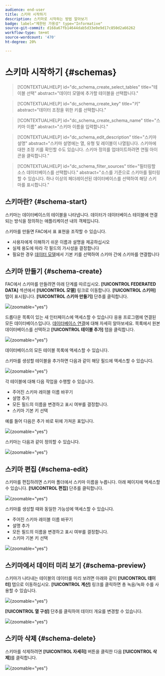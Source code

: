 ```yaml
---
audience: end-user
title: 스키마 시작하기
description: 스키마로 시작하는 방법 알아보기
badge: label="제한된 가용성" type="Informative"
source-git-commit: d168a67fb14644dab5d33e0e9d17c850d2a66262
workflow-type: tm+mt
source-wordcount: '470'
ht-degree: 20%

---
```


# 스키마 시작하기 {#schemas}


>[!CONTEXTUALHELP]
>id="dc_schema_create_select_tables"
>title="테이블 선택"
>abstract="데이터 모델에 추가할 테이블을 선택합니다."

>[!CONTEXTUALHELP]
>id="dc_schema_create_key"
>title="키"
>abstract="데이터 조정을 위한 키를 선택합니다."

>[!CONTEXTUALHELP]
>id="dc_schema_create_schema_name"
>title="스키마 이름"
>abstract="스키마 이름을 입력합니다."


>[!CONTEXTUALHELP]
>id="dc_schema_edit_description"
>title="스키마 설명"
>abstract="스키마 설명에는 열, 유형 및 레이블이 나열됩니다. 스키마에 대한 조정 키를 확인할 수도 있습니다. 스키마 정의를 업데이트하려면 연필 아이콘을 클릭합니다."

>[!CONTEXTUALHELP]
>id="dc_schema_filter_sources"
>title="필터링할 소스 데이터베이스를 선택합니다."
>abstract="소스를 기준으로 스키마를 필터링할 수 있습니다. 하나 이상의 페더레이션된 데이터베이스를 선택하여 해당 스키마를 표시합니다."


## 스키마란? {#schema-start}

스키마는 데이터베이스의 테이블을 나타냅니다. 데이터가 데이터베이스 테이블에 연결되는 방식을 정의하는 애플리케이션 내의 객체입니다.

스키마를 만들면 FAC에서 표 표현을 조작할 수 있습니다.

- 사용자에게 이해하기 쉬운 이름과 설명을 제공하십시오
- 실제 용도에 따라 각 필드의 가시성을 결정합니다
- 필요한 경우 [데이터 모델](../data-management/gs-models.md#data-model-start)에서 기본 키를 선택하여 스키마 간에 스키마를 연결합니다

## 스키마 만들기 {#schema-create}

FAC에서 스키마를 만들려면 아래 단계를 따르십시오.
**[!UICONTROL FEDERATED DATA]** 섹션에서 **[!UICONTROL 모델]** 링크로 이동합니다. **[!UICONTROL 스키마]** 탭이 표시됩니다.
**[!UICONTROL 스키마 만들기]** 단추를 클릭합니다.

![](assets/schema_create.png){zoomable="yes"}

드롭다운 목록이 있는 새 인터페이스에 액세스할 수 있습니다
응용 프로그램에 연결된 모든 데이터베이스입니다. [데이터베이스 연결](../connections/connections.md#connections-fdb)에 대해 자세히 알아보세요.
목록에서 원본 데이터베이스를 선택하고 **[!UICONTROL 테이블 추가]** 탭을 클릭합니다.

![](assets/schema_tables.png){zoomable="yes"}

데이터베이스의 모든 테이블 목록에 액세스할 수 있습니다.

스키마를 생성할 테이블을 추가하면 다음과 같이 해당 필드에 액세스할 수 있습니다.

![](assets/schema_fields.png){zoomable="yes"}

각 테이블에 대해 다음 작업을 수행할 수 있습니다.

- 주어진 스키마 레이블 이름 바꾸기
- 설명 추가
- 모든 필드의 이름을 변경하고 표시 여부를 결정합니다.
- 스키마 기본 키 선택

예를 들어 다음은 추가 바로 뒤에 가져온 표입니다.

![](assets/schema_lumaorder.png){zoomable="yes"}

스키마는 다음과 같이 정의할 수 있습니다.

![](assets/schema_lumaorders.png){zoomable="yes"}

## 스키마 편집 {#schema-edit}

스키마를 편집하려면 스키마 폴더에서 스키마 이름을 누릅니다. 아래 페이지에 액세스할 수 있습니다.
**[!UICONTROL 편집]** 단추를 클릭합니다.

![](assets/schema_edit.png){zoomable="yes"}

스키마를 생성할 때와 동일한 가능성에 액세스할 수 있습니다.

- 주어진 스키마 레이블 이름 바꾸기
- 설명 추가
- 모든 필드의 이름을 변경하고 표시 여부를 결정합니다.
- 스키마 기본 키 선택

![](assets/schema_edit_orders.png){zoomable="yes"}

## 스키마에서 데이터 미리 보기 {#schema-preview}

스키마가 나타내는 테이블의 데이터를 미리 보려면 아래와 같이 **[!UICONTROL 데이터]** 탭으로 이동하십시오.
**[!UICONTROL 계산]** 링크를 클릭하면 총 녹음/녹화 수를 사용할 수 있습니다.

![](assets/schema_data.png){zoomable="yes"}

**[!UICONTROL 열 구성]** 단추를 클릭하여 데이터 개요를 변경할 수 있습니다.

![](assets/schema_columns.png){zoomable="yes"}

## 스키마 삭제 {#schema-delete}

스키마를 삭제하려면 **[!UICONTROL 자세히]** 버튼을 클릭한 다음 **[!UICONTROL 삭제]**&#x200B;를 클릭합니다.

![](assets/schema_delete.png){zoomable="yes"}

